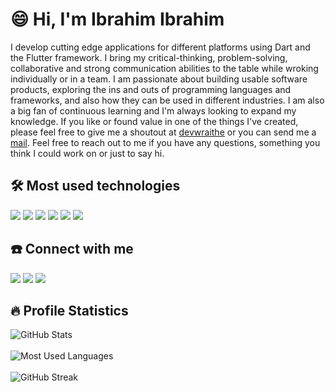 # 😄 Hi, I'm Ibrahim Ibrahim

I develop cutting edge applications for different platforms using Dart and the Flutter framework. I bring my critical-thinking, problem-solving, collaborative and strong communication abilities to the table while wroking individually or in a team. I am passionate about building usable software products, exploring the ins and outs of programming languages and frameworks, and also how they can be used in different industries. I am also a big fan of continuous learning and I'm always looking to expand my knowledge. If you like or found value in one of the things I've created, please feel free to give me a shoutout at <a href="twiter.com/devwraithe">devwraithe</a> or you can send me a <a href="mailto:ibrahimibrahim851@outlook.com">mail</a>. Feel free to reach out to me if you have any questions, something you think I could work on or just to say hi.

## 🛠️ Most used technologies

![](https://img.shields.io/badge/Dart-1967D2?style=for-the-badge&logo=dart&logoColor=white)
![](https://img.shields.io/badge/Flutter-027dfd?style=for-the-badge&logo=flutter&logoColor=white)
![](https://img.shields.io/badge/Kotlin-a020f0?style=for-the-badge&logo=kotlin&logoColor=white)
![](https://img.shields.io/badge/Markdown-000000?style=for-the-badge&logo=markdown&logoColor=white)
![](https://img.shields.io/badge/Visual_Studio_Code-264de4?style=for-the-badge&logo=Visual%20Studio%20Code&logoColor=white)
![](https://img.shields.io/badge/Git-f1502f?style=for-the-badge&logo=git&logoColor=white)

## ☎️ Connect with me

[![](https://img.shields.io/badge/Twitter-@devwraithe-informational?style=flat&logo=twitter&logoColor=white&color=00acee )](https://www.twitter.com/devwraithe)
[![](https://img.shields.io/badge/LinkedIn-@ibrahimaibrahim-informational?style=flat&logo=linkedin&logoColor=white&color=0072b1 )](https://linkedin.com/in/ibrahimaibrahim)
[![](https://img.shields.io/badge/Gmail-@devwraithe-informational?style=flat&logo=gmail&logoColor=white&color=ea4335)](mailto:ibrahimibrahim851@outlook.com)

## 🔥 Profile Statistics

![GitHub Stats](https://github-readme-stats.vercel.app/api?username=devwraithe&theme=radical&show_icons=true)
<br/><br/>
![Most Used Languages](https://github-readme-stats.vercel.app/api/top-langs/?username=devwraithe&layout=compact&theme=radical)
<br/><br/>
![GitHub Streak](https://streak-stats.demolab.com?user=devwraithe&theme=radical&border_radius=04.5&date_format=j%20M%5B%20Y%5D)
